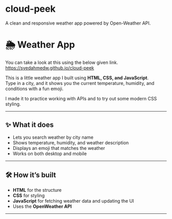 # cloud-peek
A clean and responsive weather app powered by Open-Weather API.
# 🌦 Weather App

You can take a look at this using the below given link.
https://syedahmedw.github.io/cloud-peek

This is a little weather app I built using **HTML, CSS, and JavaScript**.  
Type in a city, and it shows you the current temperature, humidity, and conditions with a fun emoji.  

I made it to practice working with APIs and to try out some modern CSS styling.

---

## ✨ What it does
- Lets you search weather by city name  
- Shows temperature, humidity, and weather description  
- Displays an emoji that matches the weather  
- Works on both desktop and mobile  

---

## 🛠 How it’s built
- **HTML** for the structure  
- **CSS** for styling 
- **JavaScript** for fetching weather data and updating the UI  
- Uses the **OpenWeather API**  

---
